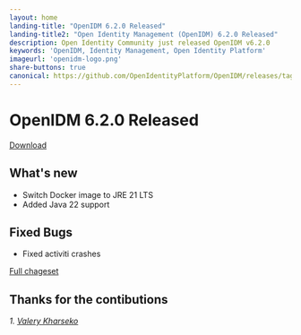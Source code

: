 ```yaml
---
layout: home
landing-title: "OpenIDM 6.2.0 Released"
landing-title2: "Open Identity Management (OpenIDM) 6.2.0 Released"
description: Open Identity Community just released OpenIDM v6.2.0
keywords: 'OpenIDM, Identity Management, Open Identity Platform'
imageurl: 'openidm-logo.png'
share-buttons: true
canonical: https://github.com/OpenIdentityPlatform/OpenIDM/releases/tag/6.2.0
---
```

# OpenIDM 6.2.0 Released

[Download](https://github.com/OpenIdentityPlatform/OpenIDM/releases/tag/6.2.0)

## What's new
* Switch Docker image to JRE 21 LTS 
* Added Java 22 support

## Fixed Bugs
* Fixed activiti crashes

[Full chageset](https://github.com/OpenIdentityPlatform/OpenIDM/compare/6.1.2...6.2.0)


## Thanks for the contibutions

<i id="vharseko"><i>1. <a href="https://github.com/vharseko" target="_blank">Valery Kharseko</a></i>



